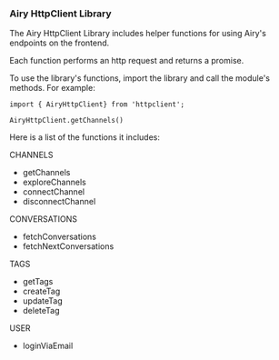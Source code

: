
### Airy HttpClient Library 

The Airy HttpClient Library includes helper functions for using Airy's endpoints on the frontend.

Each function performs an http request and returns a promise.

To use the library's functions, import the library and call the module's methods.
For example:

``` 
import { AiryHttpClient} from 'httpclient';

AiryHttpClient.getChannels()

``` 

Here is a list of the functions it includes: 

CHANNELS
- getChannels 
- exploreChannels 
- connectChannel
- disconnectChannel 

CONVERSATIONS 
- fetchConversations
- fetchNextConversations

TAGS 
- getTags
- createTag
- updateTag
- deleteTag

USER 
- loginViaEmail



